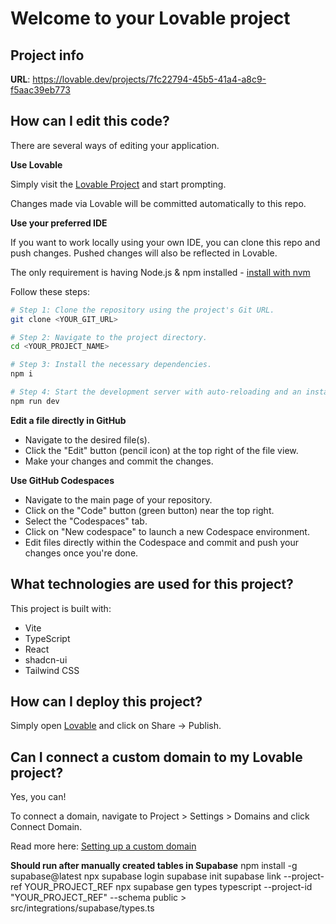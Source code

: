 # Welcome to your Lovable project

## Project info

**URL**: https://lovable.dev/projects/7fc22794-45b5-41a4-a8c9-f5aac39eb773

## How can I edit this code?

There are several ways of editing your application.

**Use Lovable**

Simply visit the [Lovable Project](https://lovable.dev/projects/7fc22794-45b5-41a4-a8c9-f5aac39eb773) and start prompting.

Changes made via Lovable will be committed automatically to this repo.

**Use your preferred IDE**

If you want to work locally using your own IDE, you can clone this repo and push changes. Pushed changes will also be reflected in Lovable.

The only requirement is having Node.js & npm installed - [install with nvm](https://github.com/nvm-sh/nvm#installing-and-updating)

Follow these steps:

```sh
# Step 1: Clone the repository using the project's Git URL.
git clone <YOUR_GIT_URL>

# Step 2: Navigate to the project directory.
cd <YOUR_PROJECT_NAME>

# Step 3: Install the necessary dependencies.
npm i

# Step 4: Start the development server with auto-reloading and an instant preview.
npm run dev
```

**Edit a file directly in GitHub**

- Navigate to the desired file(s).
- Click the "Edit" button (pencil icon) at the top right of the file view.
- Make your changes and commit the changes.

**Use GitHub Codespaces**

- Navigate to the main page of your repository.
- Click on the "Code" button (green button) near the top right.
- Select the "Codespaces" tab.
- Click on "New codespace" to launch a new Codespace environment.
- Edit files directly within the Codespace and commit and push your changes once you're done.

## What technologies are used for this project?

This project is built with:

- Vite
- TypeScript
- React
- shadcn-ui
- Tailwind CSS

## How can I deploy this project?

Simply open [Lovable](https://lovable.dev/projects/7fc22794-45b5-41a4-a8c9-f5aac39eb773) and click on Share -> Publish.

## Can I connect a custom domain to my Lovable project?

Yes, you can!

To connect a domain, navigate to Project > Settings > Domains and click Connect Domain.

Read more here: [Setting up a custom domain](https://docs.lovable.dev/tips-tricks/custom-domain#step-by-step-guide)


**Should run after manually created tables in Supabase**
npm install -g supabase@latest
npx supabase login
supabase init
supabase link --project-ref YOUR_PROJECT_REF
npx supabase gen types typescript --project-id "YOUR_PROJECT_REF" --schema public > src/integrations/supabase/types.ts
